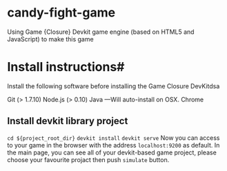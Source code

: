# candy-fight-game
Using Game {Closure} Devkit game engine (based on HTML5 and JavaScript) to make this game

# Install instructions#
Install the following software before installing the Game Closure DevKitdsa

Git (> 1.7.10)
Node.js (> 0.10)
Java —Will auto-install on OSX.
Chrome

## Install devkit library project
`cd ${project_root_dir}`
`devkit install`
`devkit serve`
Now you can access to your game in the browser with the address `localhost:9200` as default.
In the main page, you can see all of your devkit-based game project, please choose your favourite projact then push `simulate` button.
